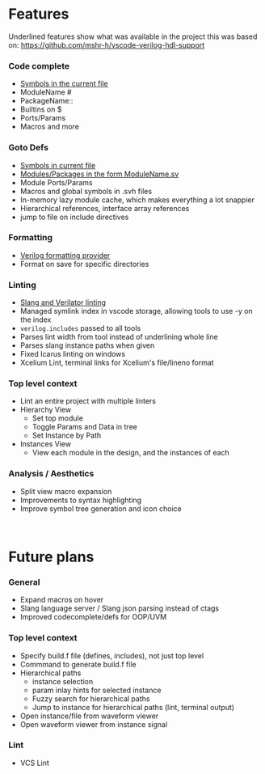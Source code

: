 # Features

Underlined features show what was available in the project this was based on: https://github.com/mshr-h/vscode-verilog-hdl-support

### Code complete
- <u>Symbols in the current file</u>
- ModuleName #
- PackageName::
- Builtins on $
- Ports/Params
- Macros and more

### Goto Defs
- <u>Symbols in current file</u>
- <u>Modules/Packages in the form ModuleName.sv</u>
- Module Ports/Params
- Macros and global symbols in .svh files
- In-memory lazy module cache, which makes everything a lot snappier
- Hierarchical references, interface array references
- jump to file on include directives

### Formatting
- <u>Verilog formatting provider</u>
- Format on save for specific directories

### Linting
- <u>Slang and Verilator linting</u>
- Managed symlink index in vscode storage, allowing tools to use -y on the index
- `verilog.includes` passed to all tools
- Parses lint width from tool instead of underlining whole line
- Parses slang instance paths when given
- Fixed Icarus linting on windows
- Xcelium Lint, terminal links for Xcelium's file/lineno format

### Top level context
- Lint an entire project with multiple linters
- Hierarchy View
  - Set top module
  - Toggle Params and Data in tree
  - Set Instance by Path
- Instances View
  - View each module in the design, and the instances of each

### Analysis / Aesthetics
- Split view macro expansion
- Improvements to syntax highlighting
- Improve symbol tree generation and icon choice


<br>

# Future plans

### General
- Expand macros on hover
- Slang language server / Slang json parsing instead of ctags
- Improved codecomplete/defs for OOP/UVM

### Top level context
- Specify build.f file (defines, includes), not just top level
- Commmand to generate build.f file
- Hierarchical paths
  - instance selection
  - param inlay hints for selected instance
  - Fuzzy search for hierarchical paths
  - Jump to instance for hierarchical paths (lint, terminal output)
- Open instance/file from waveform viewer
- Open waveform viewer from instance signal

### Lint
- VCS Lint
